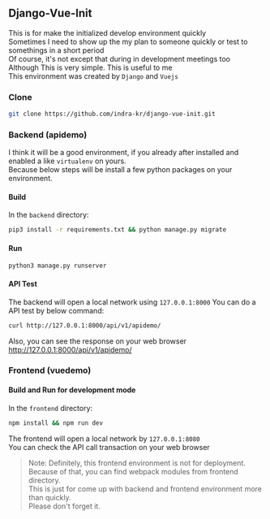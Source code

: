 ## Django-Vue-Init
This is for make the initialized develop environment quickly  
Sometimes I need to show up the my plan to someone quickly or test to somethings in a short period  
Of course, it's not except that during in development meetings too  
Although This is very simple. This is useful to me  
This environment was created by `Django` and `Vuejs`  

### Clone
```sh
git clone https://github.com/indra-kr/django-vue-init.git
```

### Backend (apidemo)
I think it will be a good environment, if you already after installed and enabled a like `virtualenv` on yours.  
Because below steps will be install a few python packages on your environment.  

#### Build
In the `backend` directory:
```sh
pip3 install -r requirements.txt && python manage.py migrate
```

#### Run 
```sh
python3 manage.py runserver
```

#### API Test
The backend will open a local network using `127.0.0.1:8000` 
You can do a API test by below command:
```sh
curl http://127.0.0.1:8000/api/v1/apidemo/
```
Also, you can see the response on your web browser  
http://127.0.0.1:8000/api/v1/apidemo/

### Frontend (vuedemo)

#### Build and Run for development mode
In the `frontend` directory:
```sh
npm install && npm run dev
```

The frontend will open a local network by `127.0.0.1:8080`  
You can check the API call transaction on your web browser

> Note: Definitely, this frontend environment is not for deployment.  
> Because of that, you can find webpack modules from frontend directory.  
> This is just for come up with backend and frontend environment more than quickly.  
> Please don't forget it.  
